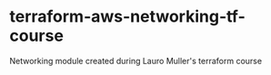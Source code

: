 # terraform-aws-networking-tf-course
Networking module created during Lauro Muller's terraform course
